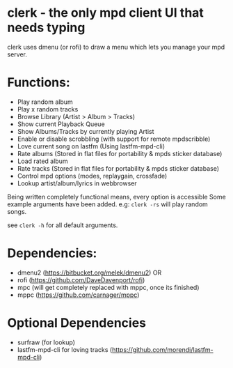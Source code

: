 # clerk - the only mpd client UI that needs typing

clerk uses dmenu (or rofi) to draw a menu which lets you
manage your mpd server.

# Functions:

* Play random album
* Play x random tracks
* Browse Library (Artist > Album > Tracks)
* Show current Playback Queue
* Show Albums/Tracks by currently playing Artist
* Enable or disable scrobbling (with support for remote mpdscribble)
* Love current song on lastfm (Using lastfm-mpd-cli)
* Rate albums (Stored in flat files for portability & mpds sticker database)
* Load rated album
* Rate tracks (Stored in flat files for portability & mpds sticker database)
* Control mpd options (modes, replaygain, crossfade)
* Lookup artist/album/lyrics in webbrowser

Being written completely functional means, every option is accessible
Some example arguments have been added. e.g:
`clerk -rs` will play random songs.

see `clerk -h` for all default arguments.


# Dependencies:

* dmenu2 (https://bitbucket.org/melek/dmenu2) OR
* rofi (https://github.com/DaveDavenport/rofi)
* mpc (will get completely replaced with mppc, once its finished)
* mppc (https://github.com/carnager/mppc)


# Optional Dependencies

* surfraw (for lookup)
* lastfm-mpd-cli for loving tracks (https://github.com/morendi/lastfm-mpd-cli)
